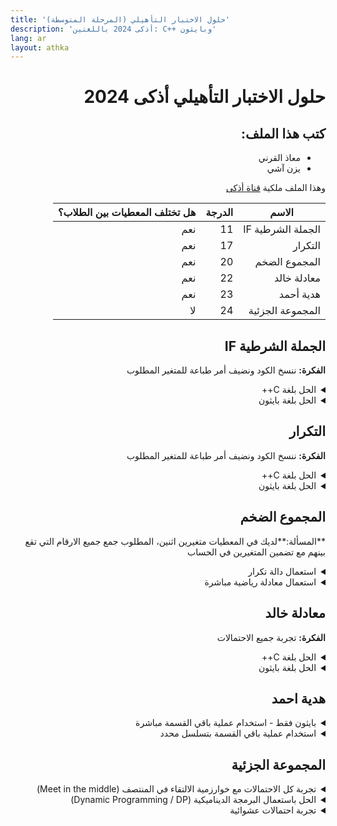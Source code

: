 ```yaml
---
title: 'حلول الاختبار التأهيلي (المرحلة المتوسطة)'
description: 'أذكى 2024 باللغتين: C++ وبايثون'
lang: ar
layout: athka
---
```

<div dir="auto">
  
# حلول الاختبار التأهيلي أذكى 2024


<h2>كتب هذا الملف:</h2>
<ul>
    <li>معاذ القرني</li>
    <li>يزن آشي</li>
</ul>

وهذا الملف ملكية [قناة أذكى](https://t.me/MawhibaNOPAI)


<table class="table table-bordered table-striped">
    <thead>
        <tr>
            <th>الاسم</th>
            <th>الدرجة</th>
            <th>هل تختلف المعطيات بين الطلاب؟</th>
        </tr>
    </thead>
    <tbody>
        <tr>
            <td>الجملة الشرطية  IF</td>
            <td>11</td>
            <td>نعم</td>
        </tr>
        <tr>
            <td>التكرار</td>
            <td>17</td>
            <td>نعم</td>
        </tr>
        <tr>
            <td>المجموع الضخم</td>
            <td>20</td>
            <td>نعم</td>
        </tr>
        <tr>
            <td>معادلة خالد</td>
            <td>22</td>
            <td>نعم</td>
        </tr>
        <tr>
            <td>هدية أحمد</td>
            <td>23</td>
            <td>نعم</td>
        </tr>
        <tr>
            <td>المجموعة الجزئية</td>
            <td>24</td>
            <td>لا</td>
        </tr>
    </tbody>
</table>

##  الجملة الشرطية IF 
**الفكرة:** ننسخ الكود ونضيف أمر طباعة للمتغير المطلوب
<details>
  <summary>الحل بلغة С++</summary>

```c++
#include <iostream>
using namespace std;
int main()
{
  int x = 11;
  int y = 29;
  int z;

  if (x % 2 != 0) {
    if (x > y) {
        z = 0;
    } else {
        z = 1;
    }
  } else {
    if (x > y) {
        z = 2;
    } else {
        z = 3;
    }
  }
  cout << z; // أضفنا أمر الطباعة
}
```

</details> 

<details>
  <summary>الحل بلغة بايثون</summary>
  
```py
x = 11
y = 29

if x % 2 != 0:
    if x > y:
        z = 0
    else:
        z = 1
else:
    if x > y:
        z = 2
    else:
        z = 3

print(z) # أضفنا أمر الطباعة
```

</details>

## التكرار
**الفكرة:** ننسخ الكود ونضيف أمر طباعة للمتغير المطلوب

<details>
  <summary>الحل بلغة C++</summary>

```c++
#include <iostream>
using namespace std;
int main()
{
  int r = 0;    
  for (int i = 0; i < 100; i++) {
  	r = (277 * r + 241) % 433;
  }
  cout << r; // أضفنا أمر الطباعة
}
```
  
</details>

<details>
  <summary>الحل بلغة بايثون</summary>

```py
r = 0
for i in range(100):
    r = (277 * r + 241) % 433
print(r) # أضفنا أمر الطباعة
```
  
</details>


## المجموع الضخم 
**المسألة:**لديك في المعطيات متغيرين اثنين، المطلوب جمع جميع الارقام التي تقع بينهم مع تضمين المتغيرين في الحساب 

<details>
  <summary>استعمال دالة تكرار</summary>

**الفكرة:** انشئ متغير يقوم بالاحتفاظ بالمجموع الكلي وتبدأ بالقيمة 0، بإمكانك عمل دالة تكرار تبدأ من المتغير الاصغر ومن ثم جمعها بالمتغير الذي تم تعريفه مسبقا، وتستمر بالتزايد بمقدار 1 حتى تصل الى قيمة المتغير الاكبر
                
```c++
#include<iostream>
using namespace std;
int main()
{
    int A=1099; // قيمة المتغير الاصغر
    int B=8236; // قيمة المتغير الاكبر
    int counter=0; // المتغير الذي سيقوم بالاحتفاظ بالمجموع الكلي
    for(int i=A; i<=B; i++)
        counter+=i; // زيادة المتغير العداد بمقدار i
    cout<<counter<<endl;
}
```
	
</details>

<details>
  <summary>استعمال معادلة رياضية مباشرة</summary>

**الفكرة:** باستخدام قانون جمع الأعداد من 1 -> n ، الا وهو ( n*(n+1)/2 )، يتم تطبيق القانون على الرقم الاكبر ومن ثم طرح الناتج من ناتج تطبيق القانون على القيمة التي تسبق القيمة الصغرى، حتى نحصل على مجموع الاعداد من A -> B
تصبح المعادلة كالآتي: result = (B*(B+1))/2 - (A*(A-1))/2
                
```c++
#include<iostream>
using namespace std;
int main()
{
    int A=1099; // قيمة المتغير الاصغر
    int B=8236; // قيمة المتغير الاكبر
    int result = (B*(B+1))/2 - (A*(A-1))/2; // المتغير الذي سيقوم بالاحتفاظ بالمجموع الكلي
    cout<<result<<endl;
}
```
	
</details>


##  معادلة خالد 
**الفكرة:** تجربة جميع الاحتمالات


<details>
  <summary>الحل بلغة C++</summary>

```c++
#include <iostream>
using namespace std;

const int P = 35171; // معطيات المسألة
const int A = 24636; // معطيات المسألة

int main()
{
    for (long long x = 1; x <= 1000000; x++)
    {
        if (x * A % P == 1)
        {
            cout << x;
            break;
        }
    }
}
```
  
</details>

<details>
  <summary>الحل بلغة بايثون</summary>

```py
P = 35171
A = 24636

for x in range(1, 1000000):
    if (x * A % P == 1):
        print(x)
        exit()
```
  
</details>


## هدية احمد 
<details>
  <summary>بايثون فقط - استخدام عملية باقي القسمة مباشرة</summary>

```python
N = 20350185920713548059742215227885673608992288193593
print(N%389)
```

</details>
 
<details>
  <summary>استخدام عملية باقي القسمة بتسلسل محدد</summary>

```c++
#include <iostream>
using namespace std;
const string N = "20350185920713548059742215227885673608992288193593";
const int M = 389;
int main()
{
    int result=0;
    for(int i=0; i<N.size(); i++)
        result = (result*10 + N[i]-'0') % M;
    cout<<result;
}
```
        
</details>


##  المجموعة الجزئية 


<details>
  <summary>تجربة كل الاحتمالات مع خوارزمية الالتقاء في المنتصف (Meet in the middle)</summary>

**الفكرة:** بما أن عدد الاحتمالات عالي جدًا ($= 2^{32} = 10^{9}$ 1 مليار)، واللغات في المتوسط تنجز ($= 10^8$ 100 مليون) عملية في الثانية، يعني أن البرنامج لو جرب كل الاحتمالات سيستغرق حوالي عشر ثواني!

**الاختصار:** نقسم مجموعة الأعداد إلى نصفين، ونجرب جميع الاحتمالات في كل نصف، ثم نجرب كل احتمالات الدمج ونستعمل البحث الثنائي للاختصار الإضافي

  <details>
  <summary>باستعمال الاستدعاء الذاتي (Recursion)</summary>

  <details>
  <summary>الحل بلغة C++</summary>

```c++
#include <bits/stdc++.h>
#define ll long long

using namespace std;

const int a[] = {570124, 235486, 941944, 489563, 266471, 439987, 433790, 241683, 501957, 551533, 167319, 229289, 669276, 576321, 663079, 285062, 886171, 508154, 700261, 105349, 309850, 378017, 322244, 842792, 365623, 929550, 873777, 879974, 192107, 470972, 948141, 867580};
const int C = 13099613;

vector<ll> sum, sum2;
const int n=40;

void rec(int idx, ll sum, int lim, vector<ll> &su)
{
    if (idx == lim) {
        su.push_back(sum);
        return;
    }
    rec(idx+1, sum+a[idx], lim, su);
    rec(idx+1, sum, lim, su);
}

int main()
{
    rec(0, 0, n/2, sum);
    rec(n/2, 0, n, sum2);
    
    sort(sum2.begin(), sum2.end());
    
    ll sol = 0;
    for (ll v1 : sum) {
        ll xx = *(upper_bound(sum2.begin(), sum2.end(), C-v1)-1);
        sol = max(sol, v1+xx);
    }
    cout << sol;
}
```

  </details>


  <details>
  <summary>الحل بلغة بايثون</summary>

```py
import bisect

a = [570124, 235486, 941944, 489563, 266471, 439987, 433790, 241683, 501957, 551533, 167319, 229289, 669276, 576321, 663079, 285062, 886171, 508154, 700261, 105349, 309850, 378017, 322244, 842792, 365623, 929550, 873777, 879974, 192107, 470972, 948141, 867580]
C = 13099613

sum = []
sum2 = []
n = 40

def rec(idx, total, lim, su):
    if idx == lim:
        su.append(total)
        return
    rec(idx + 1, total + a[idx], lim, su)
    rec(idx + 1, total, lim, su)

rec(0, 0, n // 2, sum)
rec(n // 2, 0, n, sum2)

sum2.sort()

sol = 0
for v1 in sum:
    xx = sum2[bisect.bisect_right(sum2, C - v1) - 1]
    sol = max(sol, v1 + xx)

print(sol)
```

  </details>
  

  </details>


  <details>
  <summary>باستعمال تمثيل الأرقام الثنائية (Bitmasks)</summary>

   <details>
   <summary>الحل بلغة C++</summary>

```c++
#include <bits/stdc++.h>
#define ll long long

using namespace std;

const int a[] = {570124, 235486, 941944, 489563, 266471, 439987, 433790, 241683, 501957, 551533, 167319, 229289, 669276, 576321, 663079, 285062, 886171, 508154, 700261, 105349, 309850, 378017, 322244, 842792, 365623, 929550, 873777, 879974, 192107, 470972, 948141, 867580};
const int C = 13099613;

vector<ll> sum, sum2;
const int n=40;

int main()
{   
    const int half = n / 2;
    for (int i = 0; i < (1 << half); i++)
    {
        ll s = 0;
        for (int j = 0; j < half; j++)
        {
            if (i & (1 << j))
                s += a[j];
        }
        sum.push_back(s);
    }
    
    for (int i = 1; i < (1 << half); i++)
    {
        ll s = 0;
        for (int j = half; j < n; j++)
        {
            if (i & (1 << (j - half)))
                s += a[j];
        }
        sum2.push_back(s);
    }
    
    sort(sum2.begin(), sum2.end());
    
    ll sol = 0;
    for (ll v1 : sum) {
        ll xx = *(upper_bound(sum2.begin(), sum2.end(), x-v1)-1);
        sol = max(sol, v1+xx);
    }
    cout << sol;
}
```

   </details>


   <details>
   <summary>الحل بلغة بايثون</summary>

```py
import bisect

a = [570124, 235486, 941944, 489563, 266471, 439987, 433790, 241683, 501957, 551533, 167319, 229289, 669276, 576321, 663079, 285062, 886171, 508154, 700261, 105349, 309850, 378017, 322244, 842792, 365623, 929550, 873777, 879974, 192107, 470972, 948141, 867580]
C = 13099613

sum = []
sum2 = []
n = 40

half = n // 2
for i in range(1 << half):
    s = 0
    for j in range(half):
        if i & (1 << j):
            s += a[j]
    sum.append(s)

for i in range(1, 1 << half):
    s = 0
    for j in range(half, n):
        if i & (1 << (j - half)):
            s += a[j]
    sum2.append(s)

sum2.sort()

sol = 0
for v1 in sum:
    xx = sum2[bisect.bisect_right(sum2, C - v1) - 1]
    sol = max(sol, v1 + xx)

print(sol)
```

   </details>

  </details>

</details>

<details>
  <summary>الحل باستعمال البرمجة الديناميكية (Dynamic Programming / DP)</summary>


  <details>
  <summary>الحل بلغة C++</summary>

```c++
#include <bits/stdc++.h>
using namespace std;

int a[] = {570124, 235486, 941944, 489563, 266471, 439987, 433790, 241683, 501957, 551533, 167319, 229289, 669276, 576321, 663079, 285062, 886171, 508154, 700261, 105349, 309850, 378017, 322244, 842792, 365623, 929550, 873777, 879974, 192107, 470972, 948141, 867580};
const int C = 13099613;

const int N = 5e7; // أكبر قيمة ممكنة
int dp[N];

int main()
{
    dp[0] = 1;
    for (int i = 1; i <= 40; i++) {
        for (int j = N - 1; j > 0; j--) {
            if (j >= a[i]) {
                dp[j] |= dp[j - a[i]];
            }
        }
    }
    int result = 0;
    for (int i = 1; i <= C; i++)
    {
        if (dp[i])
            result = i;
    }
    cout << result;
}
```
        
  </details>


  <details>
  <summary>الحل بلغة بايثون</summary>

```py
a = [570124, 235486, 941944, 489563, 266471, 439987, 433790, 241683, 501957, 551533, 167319, 229289, 669276, 576321, 663079, 285062, 886171, 508154, 700261, 105349, 309850, 378017, 322244, 842792, 365623, 929550, 873777, 879974, 192107, 470972, 948141, 867580]
C = 13099613

N = int(5e7)
dp = [0] * N
dp[0] = 1

for i in range(1, 41):
    for j in range(N - 1, 0, -1):
        if j >= a[i]:
            dp[j] |= dp[j - a[i]]

result = 0
for i in range(1, C + 1):
    if dp[i]:
        result = i

print(result)
```

  </details>

</details>
  
<details>
   <summary>تجربة احتمالات عشوائية</summary>

   <b>ملاحظة: هذه الفكرة قد تطبع أرقام خاطئة، لأنها تعتمد على العشوائية، لكن كل ما زادت عدد المحاولات زادت الدقة، وهي غالبًا تطبع نتائج صحيحة</b>
  
  <details>
  <summary>الحل بلغة C++</summary>


```c++
#include <bits/stdc++.h>
using namespace std;

int a[] = {570124, 235486, 941944, 489563, 266471, 439987, 433790, 241683, 501957, 551533, 167319, 229289, 669276, 576321, 663079, 285062, 886171, 508154, 700261, 105349, 309850, 378017, 322244, 842792, 365623, 929550, 873777, 879974, 192107, 470972, 948141, 867580};
const int C = 13099613;
const int TRIES = 1e5; // عدد المحاولات، 100 ألف محاولة

int main()
{
    int result = 0;
    for (int i=0; i <= TRIES; i++)
    {
        random_shuffle(a, a+n);
        int cur=0;
        for (auto c : v)
        {
            if (cur+c > C)
            {
                result = max(cur,result);
                break;
            }
            cur += c;
        }
    }
    cout << result;
}
```
        

  </details>

  <details>
  <summary>الحل بلغة بايثون</summary>


```py
import random

a = [570124, 235486, 941944, 489563, 266471, 439987, 433790, 241683, 501957, 551533, 167319, 229289, 669276, 576321, 663079, 285062, 886171, 508154, 700261, 105349, 309850, 378017, 322244, 842792, 365623, 929550, 873777, 879974, 192107, 470972, 948141, 867580]
C = 13099613
TRIES = int(1e5)

result = 0
for i in range(TRIES + 1):
    random.shuffle(a)
    cur = 0
    for c in a:
        if cur + c > C:
            result = max(cur, result)
            break
        cur += c

print(result)
```
        

  </details>

</details>

</div>
